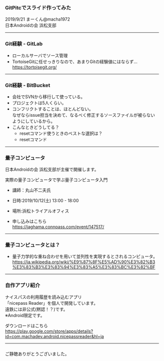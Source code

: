 ### GitPitcでスライド作ってみた


2019/9/21 まーくん@macha1972  
日本Androidの会 浜松支部

---

### Git経験 - GitLab
- ローカルサーバでソース管理  
- TortoiseGitに任せっきりなので、あまりGitの経験値にはならず...  
https://tortoisegit.org/

---

### Git経験 - BitBucket
- 会社でSVNから移行して使っている。  
- プロジェクトは5人くらい。  
- コンフリクトすることは、ほとんどない。  
なぜならissue担当を決めて、なるべく修正するソースファイルが被らないようにしているから。  
- こんなときどうしてる？
  - resetコマンド使うときのベストな選択は？
  - resetコマンド

---

### 量子コンピュータ
日本Androidの会 浜松支部が主催で開催します。

実際の量子コンピュータで学ぶ量子コンピュータ入門
- 講師：丸山不二夫氏  
- 日時:2019/10/12(土) 13:00 - 18:00
- 場所:浜松トライアルオフィス

- 申し込みはこちら  
https://jaghama.connpass.com/event/147517/

---

### 量子コンピュータとは？
- 量子力学的な重ね合わせを用いて並列性を実現するとされるコンピュータ。
https://ja.wikipedia.org/wiki/%E9%87%8F%E5%AD%90%E3%82%B3%E3%83%B3%E3%83%94%E3%83%A5%E3%83%BC%E3%82%BF


----

### 自作アプリ紹介
ナイスパスの利用履歴を読み込むアプリ  
「nicepass Reader」を個人で開発しています。  
遠鉄には非公式(黙認！？)です。  
※Android限定です。

ダウンロードはこちら  
https://play.google.com/store/apps/details?id=com.machadev.android.nicepassreader&hl=ja

---

### 
ご静聴ありがとうございました。


